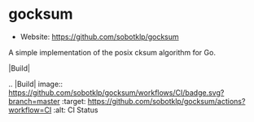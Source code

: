 # gocksum

* Website: https://github.com/sobotklp/gocksum

A simple implementation of the posix cksum algorithm for Go.

|Build| 

.. |Build| image:: https://github.com/sobotklp/gocksum/workflows/CI/badge.svg?branch=master
     :target: https://github.com/sobotklp/gocksum/actions?workflow=CI
     :alt: CI Status